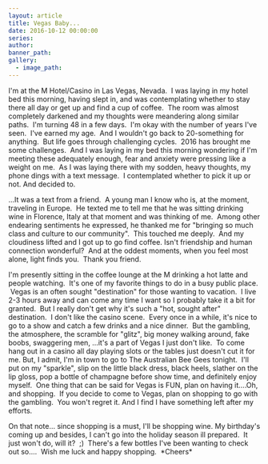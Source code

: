 ```yaml
---
layout: article
title: Vegas Baby...
date: 2016-10-12 00:00:00
series:
author:
banner_path:
gallery:
  - image_path:
---
```



I'm at the M Hotel/Casino in Las Vegas, Nevada. &nbsp;I was laying in my hotel bed this morning, having slept in, and was contemplating whether to stay there all day or get up and find a cup of coffee. &nbsp;The room was almost completely darkened and my thoughts were meandering along similar paths. &nbsp;I'm turning 48 in a few days. &nbsp;I'm okay with the number of years I've seen. &nbsp;I've earned my age. &nbsp;And I wouldn't go back to 20-something for anything. &nbsp;But life goes through challenging cycles. &nbsp;2016 has brought me some challenges. &nbsp;And I was laying in my bed this morning wondering if I'm meeting these adequately enough, fear and anxiety were pressing like a weight on me.&nbsp; As I was laying there with my sodden, heavy thoughts, my phone dings with a text message. &nbsp;I contemplated whether to pick it up or not. And decided to.

…It was a text from a friend. &nbsp;A young man I know who is, at the moment, traveling in Europe. &nbsp;He texted me to tell me that he was sitting drinking wine in Florence, Italy at that moment and was thinking of me. &nbsp;Among other endearing sentiments he expressed, he thanked me for "bringing so much class and culture to our community". &nbsp;This touched me deeply. &nbsp;And my cloudiness lifted and I got up to go find coffee. Isn't friendship and human connection wonderful? &nbsp;And at the oddest moments, when you feel most alone, light finds you. &nbsp;Thank you friend.

I'm presently sitting in the coffee lounge at the M drinking a hot latte and people watching. &nbsp;It's one of my favorite things to do in a busy public place. &nbsp;Vegas is an often sought "destination" for those wanting to vacation. &nbsp;I live 2-3 hours away and can come any time I want so I probably take it a bit for granted. &nbsp;But I really don't get why it's such a "hot, sought after" destination. &nbsp;I don't like the casino scene. &nbsp;Every once in a while, it's nice to go to a show and catch a few drinks and a nice dinner. &nbsp;But the gambling, the atmosphere, the scramble for "glitz", big money walking around, fake boobs, swaggering men, …it's a part of Vegas I just don't like. &nbsp;To come hang out in a casino all day playing slots or the tables just doesn't cut it for me. But, I admit, I'm in town to go to The Australian Bee Gees tonight. &nbsp;I'll put on my "sparkle", slip on the little black dress, black heels, slather on the lip gloss, pop a bottle of champagne before show time, and definitely enjoy myself. &nbsp;One thing that can be said for Vegas is FUN, plan on having it….Oh, and shopping. &nbsp;If you decide to come to Vegas, plan on shopping to go with the gambling. &nbsp;You won't regret it. And I find I have something left after my efforts.

On that note… since shopping is a must, I'll be shopping wine. My birthday's coming up and besides, I can't go into the holiday season ill prepared. &nbsp;It just won't do, will it?&nbsp; ;) &nbsp;There's a few bottles I've been wanting to check out so…. &nbsp;Wish me luck and happy shopping.&nbsp; \*Cheers\*